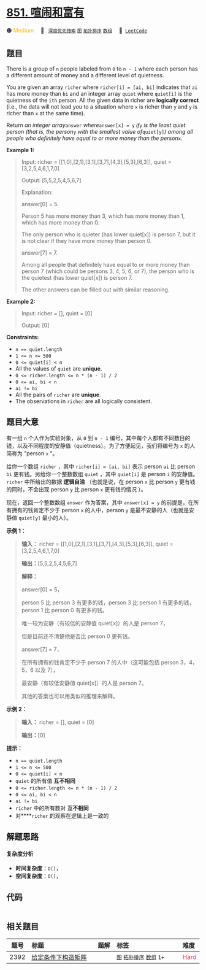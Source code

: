 # [851. 喧闹和富有](https://leetcode.com/problems/loud-and-rich)

🟠 <font color=#ffb800>Medium</font>&emsp; 🔖&ensp; [`深度优先搜索`](/outline/tag/depth-first-search.md) [`图`](/outline/tag/graph.md) [`拓扑排序`](/outline/tag/topological-sort.md) [`数组`](/outline/tag/array.md)&emsp; 🔗&ensp;[`LeetCode`](https://leetcode.com/problems/loud-and-rich)

## 题目

There is a group of `n` people labeled from `0` to `n - 1` where each person
has a different amount of money and a different level of quietness.

You are given an array `richer` where `richer[i] = [ai, bi]` indicates that
`ai` has more money than `bi` and an integer array `quiet` where `quiet[i]` is
the quietness of the `ith` person. All the given data in richer are
**logically correct** (i.e., the data will not lead you to a situation where
`x` is richer than `y` and `y` is richer than `x` at the same time).

Return _an integer array_`answer` _where_`answer[x] = y` _if_`y` _is the least
quiet person (that is, the person_`y` _with the smallest value of_`quiet[y]`_)
among all people who definitely have equal to or more money than the
person_`x`.



**Example 1:**

> Input: richer = [[1,0],[2,1],[3,1],[3,7],[4,3],[5,3],[6,3]], quiet = [3,2,5,4,6,1,7,0]
> 
> Output: [5,5,2,5,4,5,6,7]
> 
> Explanation: 
> 
> answer[0] = 5.
> 
> Person 5 has more money than 3, which has more money than 1, which has more money than 0.
> 
> The only person who is quieter (has lower quiet[x]) is person 7, but it is not clear if they have more money than person 0.
> 
> answer[7] = 7.
> 
> Among all people that definitely have equal to or more money than person 7 (which could be persons 3, 4, 5, 6, or 7), the person who is the quietest (has lower quiet[x]) is person 7.
> 
> The other answers can be filled out with similar reasoning.

**Example 2:**

> Input: richer = [], quiet = [0]
> 
> Output: [0]

**Constraints:**

  * `n == quiet.length`
  * `1 <= n <= 500`
  * `0 <= quiet[i] < n`
  * All the values of `quiet` are **unique**.
  * `0 <= richer.length <= n * (n - 1) / 2`
  * `0 <= ai, bi < n`
  * `ai != bi`
  * All the pairs of `richer` are **unique**.
  * The observations in `richer` are all logically consistent.


## 题目大意

有一组 `n` 个人作为实验对象，从 `0` 到 `n - 1`
编号，其中每个人都有不同数目的钱，以及不同程度的安静值（quietness）。为了方便起见，我们将编号为 `x` 的人简称为 "person `x` "。

给你一个数组 `richer` ，其中 `richer[i] = [ai, bi]` 表示 person `ai` 比 person `bi`
更有钱。另给你一个整数数组 `quiet` ，其中 `quiet[i]` 是 person `i` 的安静值。`richer` 中所给出的数据
**逻辑自洽** （也就是说，在 person `x` 比 person `y` 更有钱的同时，不会出现 person `y` 比 person `x`
更有钱的情况 ）。

现在，返回一个整数数组 `answer` 作为答案，其中 `answer[x] = y` 的前提是，在所有拥有的钱肯定不少于 person `x`
的人中，person `y` 是最不安静的人（也就是安静值 `quiet[y]` 最小的人）。



**示例 1：**

> 
> 
> 
> 
> 
> **输入：** richer = [[1,0],[2,1],[3,1],[3,7],[4,3],[5,3],[6,3]], quiet = [3,2,5,4,6,1,7,0]
> 
> **输出：**[5,5,2,5,4,5,6,7]
> 
> **解释：**
> 
> answer[0] = 5，
> 
> person 5 比 person 3 有更多的钱，person 3 比 person 1 有更多的钱，person 1 比 person 0 有更多的钱。
> 
> 唯一较为安静（有较低的安静值 quiet[x]）的人是 person 7，
> 
> 但是目前还不清楚他是否比 person 0 更有钱。
> 
> answer[7] = 7，
> 
> 在所有拥有的钱肯定不少于 person 7 的人中（这可能包括 person 3，4，5，6 以及 7），
> 
> 最安静（有较低安静值 quiet[x]）的人是 person 7。
> 
> 其他的答案也可以用类似的推理来解释。
> 
> 

**示例 2：**

> 
> 
> 
> 
> 
> **输入：** richer = [], quiet = [0]
> 
> **输出：**[0]
> 
> 



**提示：**

  * `n == quiet.length`
  * `1 <= n <= 500`
  * `0 <= quiet[i] < n`
  * `quiet` 的所有值 **互不相同**
  * `0 <= richer.length <= n * (n - 1) / 2`
  * `0 <= ai, bi < n`
  * `ai != bi`
  * `richer` 中的所有数对 **互不相同**
  * 对****`richer` 的观察在逻辑上是一致的


## 解题思路

#### 复杂度分析

- **时间复杂度**：`O()`，
- **空间复杂度**：`O()`，

## 代码

```javascript

```

## 相关题目

<!-- prettier-ignore -->
| 题号 | 标题 | 题解 | 标签 | 难度 |
| :------: | :------ | :------: | :------ | :------ |
| 2392 | [给定条件下构造矩阵](https://leetcode.com/problems/build-a-matrix-with-conditions) |  |  [`图`](/outline/tag/graph.md) [`拓扑排序`](/outline/tag/topological-sort.md) [`数组`](/outline/tag/array.md) `1+` | <font color=#ff334b>Hard</font> |

<style>
.blue {
    background-color: #096dd9;
    padding: 0.25rem 0.5rem;
    margin: 0;
    font-size: 0.85em;
    border-radius: 3px;
    color: white;
    font-weight: 500;
}
table th:first-of-type { width: 10%; }
table th:nth-of-type(2) { width: 35%; }
table th:nth-of-type(3) { width: 10%; }
table th:nth-of-type(4) { width: 35%; }
table th:nth-of-type(5) { width: 10%; }
</style>
